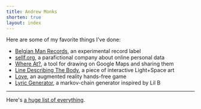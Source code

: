 ```yaml
---
title: Andrew Monks
shorten: true
layout: index
---
```


Here are some of my favorite things I've done:

* [Belgian Man Records](/belgian-man/), an experimental record label
* [sellf.org](/sellf/), a parafictional company about online personal data
* [Where At?](/where-at/), a tool for drawing on Google Maps and sharing them
* [Line Describing The Body](/fog/), a piece of interactive Light+Space art
* [Love](/love/), an augmented reality hands-free game
* [Lyric Generator](/lyrics/), a markov-chain generator inspired by Lil B

* * *

Here's [a huge list of everything](/everything/).

